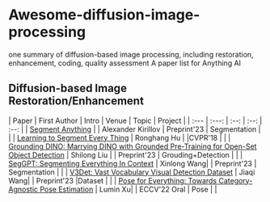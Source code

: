 # Awesome-diffusion-image-processing
one summary of diffusion-based image processing, including restoration, enhancement, coding, quality assessment
A paper list for Anything AI

## Diffusion-based Image Restoration/Enhancement
| Paper | First Author | Intro |  Venue | Topic | Project |
| :--- | :---: | :--: | :--: | :--: |
| [Segment Anything](https://arxiv.org/abs/2304.02643) | | Alexander Kirillov | Preprint'23 | Segmentation | |
| [Learning to Segment Every Thing](https://openaccess.thecvf.com/content_cvpr_2018/papers/Hu_Learning_to_Segment_CVPR_2018_paper.pdf) | Ronghang Hu | |CVPR'18 | |
| [Grounding DINO: Marrying DINO with Grounded Pre-Training for Open-Set Object Detection](https://arxiv.org/abs/2303.05499) | Shilong Liu | | Preprint'23 | Grouding+Detection | |
| [SegGPT: Segmenting Everything In Context](https://arxiv.org/abs/2304.03284) | Xinlong Wang| | Preprint'23 | Segmentation  | |
| [V3Det: Vast Vocabulary Visual Detection Dataset](https://arxiv.org/abs/2304.03752) | Jiaqi Wang| | Preprint'23 |Dataset | |
| [Pose for Everything: Towards Category-Agnostic Pose Estimation](https://arxiv.org/abs/2207.10387) | Lumin Xu| | ECCV'22 Oral | Pose | |
